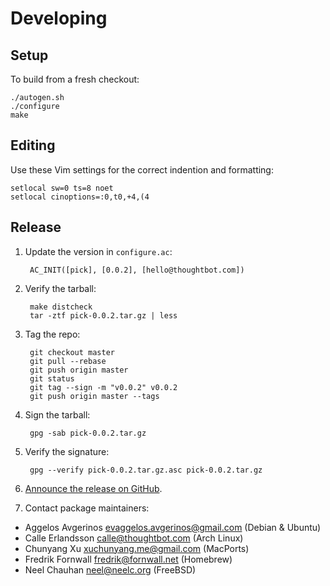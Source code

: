 Developing
==========

Setup
-----

To build from a fresh checkout:

    ./autogen.sh
    ./configure
    make

Editing
-------

Use these Vim settings for the correct indention and formatting:

```
setlocal sw=0 ts=8 noet
setlocal cinoptions=:0,t0,+4,(4
```

Release
-------

1. Update the version in `configure.ac`:

        AC_INIT([pick], [0.0.2], [hello@thoughtbot.com])

2. Verify the tarball:

        make distcheck
        tar -ztf pick-0.0.2.tar.gz | less

3. Tag the repo:

        git checkout master
        git pull --rebase
        git push origin master
        git status
        git tag --sign -m "v0.0.2" v0.0.2
        git push origin master --tags

4. Sign the tarball:

        gpg -sab pick-0.0.2.tar.gz

5. Verify the signature:

        gpg --verify pick-0.0.2.tar.gz.asc pick-0.0.2.tar.gz

6. [Announce the release on
   GitHub](https://github.com/thoughtbot/pick/releases/new).

7. Contact package maintainers:

* Aggelos Avgerinos <evaggelos.avgerinos@gmail.com> (Debian & Ubuntu)
* Calle Erlandsson <calle@thoughtbot.com> (Arch Linux)
* Chunyang Xu <xuchunyang.me@gmail.com> (MacPorts)
* Fredrik Fornwall <fredrik@fornwall.net> (Homebrew)
* Neel Chauhan <neel@neelc.org> (FreeBSD)
